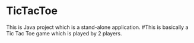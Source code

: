 # TicTacToe
This is Java project which is a stand-alone application.
#This is basically a Tic Tac Toe game which is played by 2 players.
